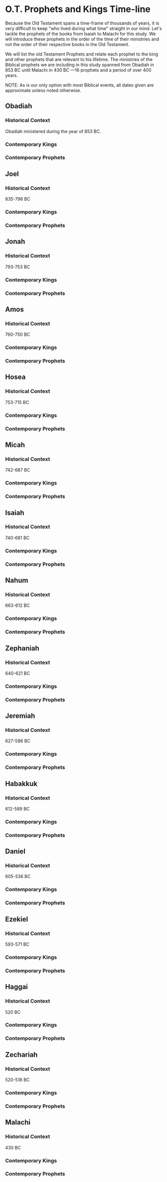 # O.T. Prophets and Kings Time-line

Because the Old Testament spans a time-frame of thousands of years, it is very difficult to keep &quot;who lived during what time&quot; straight in our mind. Let's tackle the prophets of the books from Isaiah to Malachi for this study. We will introduce these prophets in the order of the time of their ministries and not the order of their respective books in the Old Testament.

We will list the old Testament Prophets and relate each prophet to the king and other prophets that are relevant to his lifetime. The ministries of the Biblical prophets we are including in this study spanned from Obadiah in 853 BC until Malachi in 430 BC &mdash;16 prophets and a period of over 400 years. 

NOTE: As is our only option with most Biblical events, all dates given are approximate unless noted otherwise.

## Obadiah

### Historical Context
 
Obadiah ministered during the year of 853 BC.

### Contemporary Kings

### Contemporary Prophets

## Joel

### Historical Context

835-796 BC

### Contemporary Kings

### Contemporary Prophets

## Jonah

### Historical Context

793-753 BC

### Contemporary Kings

### Contemporary Prophets

## Amos

### Historical Context

760-750 BC

### Contemporary Kings

### Contemporary Prophets

## Hosea

### Historical Context

753-715 BC	

### Contemporary Kings

### Contemporary Prophets

## Micah

### Historical Context

742-687 BC

### Contemporary Kings

### Contemporary Prophets

## Isaiah

### Historical Context

740-681 BC

### Contemporary Kings

### Contemporary Prophets

## Nahum

### Historical Context

663-612 BC

### Contemporary Kings

### Contemporary Prophets

## Zephaniah

### Historical Context

640-621 BC

### Contemporary Kings

### Contemporary Prophets

## Jeremiah

### Historical Context

627-586 BC

### Contemporary Kings

### Contemporary Prophets

## Habakkuk

### Historical Context

612-589 BC

### Contemporary Kings

### Contemporary Prophets

## Daniel

### Historical Context

605-536 BC 

### Contemporary Kings

### Contemporary Prophets

## Ezekiel

### Historical Context

593-571 BC

### Contemporary Kings

### Contemporary Prophets

## Haggai	

### Historical Context

520 BC

### Contemporary Kings

### Contemporary Prophets
## Zechariah

### Historical Context

520-518 BC

### Contemporary Kings

### Contemporary Prophets

## Malachi

### Historical Context

430 BC

### Contemporary Kings

### Contemporary Prophets
